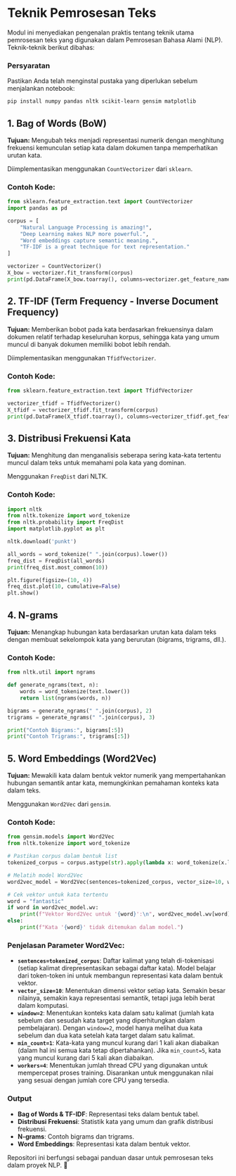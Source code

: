 # Teknik Pemrosesan Teks

Modul ini menyediakan pengenalan praktis tentang teknik utama pemrosesan teks yang digunakan dalam Pemrosesan Bahasa Alami (NLP). Teknik-teknik berikut dibahas:

### Persyaratan
Pastikan Anda telah menginstal pustaka yang diperlukan sebelum menjalankan notebook:

```bash
pip install numpy pandas nltk scikit-learn gensim matplotlib
```

## 1. Bag of Words (BoW)
**Tujuan:** Mengubah teks menjadi representasi numerik dengan menghitung frekuensi kemunculan setiap kata dalam dokumen tanpa memperhatikan urutan kata.

Diimplementasikan menggunakan `CountVectorizer` dari `sklearn`.

### Contoh Kode:
```python
from sklearn.feature_extraction.text import CountVectorizer
import pandas as pd

corpus = [
    "Natural Language Processing is amazing!",
    "Deep Learning makes NLP more powerful.",
    "Word embeddings capture semantic meaning.",
    "TF-IDF is a great technique for text representation."
]

vectorizer = CountVectorizer()
X_bow = vectorizer.fit_transform(corpus)
print(pd.DataFrame(X_bow.toarray(), columns=vectorizer.get_feature_names_out()))
```

## 2. TF-IDF (Term Frequency - Inverse Document Frequency)
**Tujuan:** Memberikan bobot pada kata berdasarkan frekuensinya dalam dokumen relatif terhadap keseluruhan korpus, sehingga kata yang umum muncul di banyak dokumen memiliki bobot lebih rendah.

Diimplementasikan menggunakan `TfidfVectorizer`.

### Contoh Kode:
```python
from sklearn.feature_extraction.text import TfidfVectorizer

vectorizer_tfidf = TfidfVectorizer()
X_tfidf = vectorizer_tfidf.fit_transform(corpus)
print(pd.DataFrame(X_tfidf.toarray(), columns=vectorizer_tfidf.get_feature_names_out()))
```

## 3. Distribusi Frekuensi Kata
**Tujuan:** Menghitung dan menganalisis seberapa sering kata-kata tertentu muncul dalam teks untuk memahami pola kata yang dominan.

Menggunakan `FreqDist` dari NLTK.

### Contoh Kode:
```python
import nltk
from nltk.tokenize import word_tokenize
from nltk.probability import FreqDist
import matplotlib.pyplot as plt

nltk.download('punkt')

all_words = word_tokenize(" ".join(corpus).lower())
freq_dist = FreqDist(all_words)
print(freq_dist.most_common(10))

plt.figure(figsize=(10, 4))
freq_dist.plot(10, cumulative=False)
plt.show()
```

## 4. N-grams
**Tujuan:** Menangkap hubungan kata berdasarkan urutan kata dalam teks dengan membuat sekelompok kata yang berurutan (bigrams, trigrams, dll.).

### Contoh Kode:
```python
from nltk.util import ngrams

def generate_ngrams(text, n):
    words = word_tokenize(text.lower())
    return list(ngrams(words, n))

bigrams = generate_ngrams(" ".join(corpus), 2)
trigrams = generate_ngrams(" ".join(corpus), 3)

print("Contoh Bigrams:", bigrams[:5])
print("Contoh Trigrams:", trigrams[:5])
```

## 5. Word Embeddings (Word2Vec)
**Tujuan:** Mewakili kata dalam bentuk vektor numerik yang mempertahankan hubungan semantik antar kata, memungkinkan pemahaman konteks kata dalam teks.

Menggunakan `Word2Vec` dari `gensim`.

### Contoh Kode:
```python
from gensim.models import Word2Vec
from nltk.tokenize import word_tokenize

# Pastikan corpus dalam bentuk list
tokenized_corpus = corpus.astype(str).apply(lambda x: word_tokenize(x.lower())).tolist()

# Melatih model Word2Vec
word2vec_model = Word2Vec(sentences=tokenized_corpus, vector_size=10, window=2, min_count=1, workers=4)

# Cek vektor untuk kata tertentu
word = "fantastic"
if word in word2vec_model.wv:
    print(f"Vektor Word2Vec untuk '{word}':\n", word2vec_model.wv[word])
else:
    print(f"Kata '{word}' tidak ditemukan dalam model.")
```
### Penjelasan Parameter Word2Vec:
- **`sentences=tokenized_corpus`**: Daftar kalimat yang telah di-tokenisasi (setiap kalimat direpresentasikan sebagai daftar kata). Model belajar dari token-token ini untuk membangun representasi kata dalam bentuk vektor.
- **`vector_size=10`**: Menentukan dimensi vektor setiap kata. Semakin besar nilainya, semakin kaya representasi semantik, tetapi juga lebih berat dalam komputasi.
- **`window=2`**: Menentukan konteks kata dalam satu kalimat (jumlah kata sebelum dan sesudah kata target yang diperhitungkan dalam pembelajaran). Dengan `window=2`, model hanya melihat dua kata sebelum dan dua kata setelah kata target dalam satu kalimat.
- **`min_count=1`**: Kata-kata yang muncul kurang dari 1 kali akan diabaikan (dalam hal ini semua kata tetap dipertahankan). Jika `min_count=5`, kata yang muncul kurang dari 5 kali akan diabaikan.
- **`workers=4`**: Menentukan jumlah thread CPU yang digunakan untuk mempercepat proses training. Disarankan untuk menggunakan nilai yang sesuai dengan jumlah core CPU yang tersedia.



### Output
- **Bag of Words & TF-IDF**: Representasi teks dalam bentuk tabel.
- **Distribusi Frekuensi**: Statistik kata yang umum dan grafik distribusi frekuensi.
- **N-grams**: Contoh bigrams dan trigrams.
- **Word Embeddings**: Representasi kata dalam bentuk vektor.

Repositori ini berfungsi sebagai panduan dasar untuk pemrosesan teks dalam proyek NLP. 🚀



